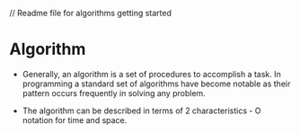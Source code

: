 //  Readme file for algorithms getting started

#  Algorithm

  *  Generally, an algorithm is a set of procedures to accomplish a task.  In programming a standard set of algorithms have become notable as their pattern occurs frequently in solving any problem.

  *  The algorithm can be described in terms of 2 characteristics - O notation for time and space.
